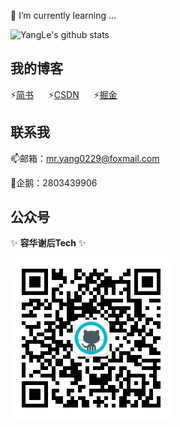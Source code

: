 <!--
**alidili/alidili** is a ✨ _special_ ✨ repository because its `README.md` (this file) appears on your GitHub profile.

Here are some ideas to get you started:

- 🔭 I’m currently working on ...
- 🌱 I’m currently learning ...
- 👯 I’m looking to collaborate on ...
- 🤔 I’m looking for help with ...
- 💬 Ask me about ...
- 📫 How to reach me: ...
- 😄 Pronouns: ...
- ⚡ Fun fact: ...
-->

🌱 I’m currently learning ...

![YangLe's github stats](https://github-readme-stats.vercel.app/api?username=alidili&bg_color=30,e96443,904e95&title_color=fff&text_color=fff&show_icons=true)

## 我的博客

⚡[简书](https://www.jianshu.com/u/34ece31cd6eb)&nbsp;&nbsp;&nbsp;&nbsp;&nbsp;&nbsp;⚡[CSDN](https://blog.csdn.net/kong_gu_you_lan)&nbsp;&nbsp;&nbsp;&nbsp;&nbsp;&nbsp;⚡[掘金](https://juejin.cn/user/3755587450187432/posts)

## 联系我

📫邮箱：mr.yang0229@foxmail.com

💬企鹅：2803439906

## 公众号

✨ **容华谢后Tech** ✨

![容华谢后Tech](https://github.com/alidili/alidili/raw/master/resources/wx_qrcode.jpg)
